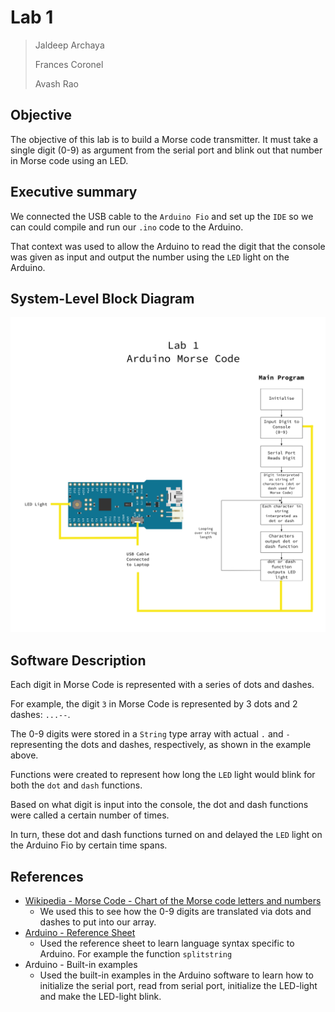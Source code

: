 # Lab 1

> Jaldeep Archaya
>
> Frances Coronel
>
> Avash Rao

## Objective

The objective of this lab is to build a Morse code transmitter. It must take a single digit (0-9) as argument from the serial port and blink out that number in Morse code using an LED.

## Executive summary

We connected the USB cable to the `Arduino Fio` and set up the `IDE` so we can could compile and run our `.ino` code to the Arduino.

That context was used to allow the Arduino to read the digit that the console was given as input and output the number using the `LED` light on the Arduino.

## System-Level Block Diagram

![diagram](diagram.png)

## Software Description

Each digit in Morse Code is represented with a series of dots and dashes.

For example, the digit `3` in Morse Code is represented by 3 dots and 2 dashes: `...--`.

The 0-9 digits were stored in a `String` type array with actual `.` and `-` representing the dots and dashes, respectively, as shown in the example above.

Functions were created to represent how long the `LED` light would blink for both the `dot` and `dash` functions.

Based on what digit is input into the console, the dot and dash functions were called a certain number of times.

In turn, these dot and dash functions turned on and delayed the `LED` light on the Arduino Fio by certain time spans.

## References

- [Wikipedia - Morse Code - Chart of the Morse code letters and numbers](https://www.wikiwand.com/en/Morse_code)
    * We used this to see how the 0-9 digits are translated via dots and dashes to put into our array.
- [Arduino - Reference Sheet](https://www.arduino.cc/en/Reference/HomePage)
    * Used the reference sheet to learn language syntax specific to Arduino. For example the function `splitstring`
- Arduino - Built-in examples
    * Used the built-in examples in the Arduino software to learn how to initialize the serial port, read from serial port, initialize the LED-light and make the LED-light blink.